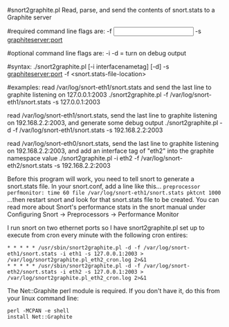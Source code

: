 #snort2graphite.pl
Read, parse, and send the contents of snort.stats to a Graphite server

#required command line flags are:
-f <input file>
-s <graphiteserver:port>

#optional command line flags are:
-i <interfacenametag>
-d = turn on debug output

#syntax:
./snort2graphite.pl [-i interfacenametag] [-d] -s <graphiteserver:port> -f <snort.stats-file-location>

#examples:
read /var/log/snort-eth1/snort.stats and send the last line to graphite listening on 127.0.0.1:2003
./snort2graphite.pl -f /var/log/snort-eth1/snort.stats -s 127.0.0.1:2003

read /var/log/snort-eth1/snort.stats, send the last line to graphite listening on 192.168.2.2:2003,
and generate some debug output
./snort2graphite.pl -d -f /var/log/snort-eth1/snort.stats -s 192.168.2.2:2003

read /var/log/snort-eth0/snort.stats, send the last line to graphite listening on 192.168.2.2:2003,
and add an interface tag of "eth2" into the graphite namespace value
./snort2graphite.pl -i eth2 -f /var/log/snort-eth2/snort.stats -s 192.168.2.2:2003


Before this program will work, you need to tell snort to generate a snort.stats file. In your
snort.conf, add a line like this...
`preprocessor perfmonitor: time 60 file /var/log/snort-eth1/snort.stats pktcnt 1000`
...then restart snort and look for that snort.stats file to be created. You can read more
about Snort's performance stats in the snort manual under Configuring Snort ->
Preprocessors -> Performance Monitor

I run snort on two ethernet ports so I have snort2graphite.pl set up to execute from cron every
minute with the following cron entires:
```
* * * * * /usr/sbin/snort2graphite.pl -d -f /var/log/snort-eth1/snort.stats -i eth1 -s 127.0.0.1:2003 > /var/log/snort2graphite.pl_eth2_cron.log 2>&1
* * * * * /usr/sbin/snort2graphite.pl -d -f /var/log/snort-eth2/snort.stats -i eth2 -s 127.0.0.1:2003 > /var/log/snort2graphite.pl_eth2_cron.log 2>&1
```


The Net::Graphite perl module is required. If you don't have it, do this from your linux command line:
```
perl -MCPAN -e shell
install Net::Graphite
```

